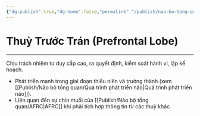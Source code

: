 ```yaml
---
{"dg-publish":true,"dg-home":false,"permalink":"/publish/nao-bo-tong-quan/thuy-truoc-tran/","dgPassFrontmatter":true,"noteIcon":"","updated":"2025-01-12T15:21:03.885+07:00"}
---
```


# Thuỳ Trước Trán (Prefrontal Lobe)
---

Chịu trách nhiệm tư duy cấp cao, ra quyết định, kiểm soát hành vi, lập kế hoạch.

- Phát triển mạnh trong giai đoạn thiếu niên và trưởng thành (xem [[Publish/Não bộ tổng quan/Quá trình phát triển não\|Quá trình phát triển não]]).
- Liên quan đến sự chín muồi của [[Publish/Não bộ tổng quan/AFRC\|AFRC]] khi phải tích hợp thông tin từ các thuỳ khác.

